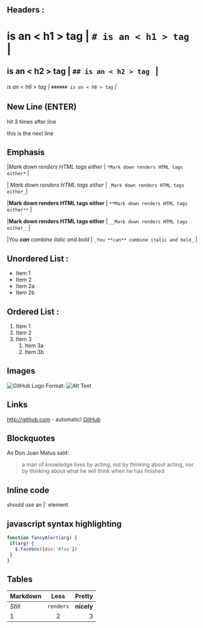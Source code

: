 ﻿## Headers : 
  # is an < h1 > tag   | `# is an < h1 > tag  ` |

 
 ## is an < h2 > tag  | `## is an < h2 > tag ` |
 
 ###### is an < h6 > tag  | `###### is an < h6 > tag` |

## New Line (ENTER)

hit <Enter> 3 times after line 

this is the next line

## Emphasis

 |*Mark down renders HTML tags either*   | ` *Mark down renders HTML tags either* ` |
 
 | _Mark down renders HTML tags either_  | `_Mark down renders HTML tags either_`|

 |**Mark down renders HTML tags either** | `**Mark down renders HTML tags either**` |
 
 |__Mark down renders HTML tags either__ | `__Mark down renders HTML tags either__`|

 |_You **can** combine italic and bold_  | `_You **can** combine italic and bold_` |

## Unordered List : 

 * Item 1 
 * Item 2 
  * Item 2a 
  * Item 2b 

## Ordered List : 

 1. Item 1 
 1. Item 2 
 1. Item 3 
    1. Item 3a 
    1. Item 3b 

## Images

  ![GitHub Logo](https://avatars0.githubusercontent.com/u/6296819?s=40&v=4) 
  Format: ![Alt Text](url) 

## Links
  http://github.com - automatic! 
 [GitHub](http://github.com) 

## Blockquotes

 As Don Juan Matus said: 

 > a man of knowledge lives by acting, not by thinking about acting,
 > nor by thinking about what he will think when he has finished 
 

## Inline code

 should use an |<addr>` element 
## javascript syntax highlighting
 ```javascript
function fancyAlert(arg) {
  if(arg) {
    $.facebox({div:'#foo'})
  }
}
```
## Tables

Markdown | Less | Pretty
--- | :---: | ---:
*Still* | `renders` | **nicely**
1 | 2 | 3
